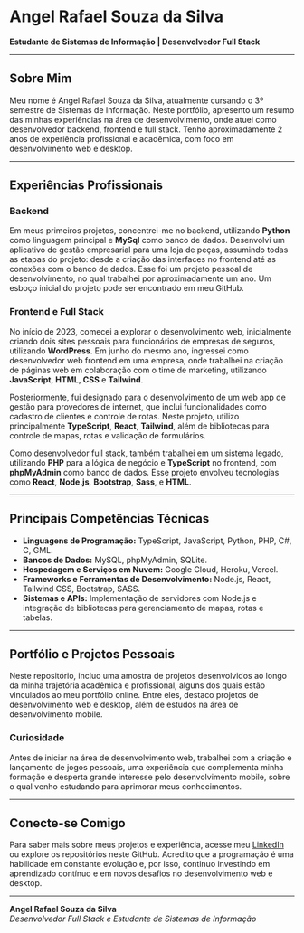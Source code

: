 # Angel Rafael Souza da Silva

**Estudante de Sistemas de Informação | Desenvolvedor Full Stack**

---

## Sobre Mim

Meu nome é Angel Rafael Souza da Silva, atualmente cursando o 3º semestre de Sistemas de Informação. Neste portfólio, apresento um resumo das minhas experiências na área de desenvolvimento, onde atuei como desenvolvedor backend, frontend e full stack. Tenho aproximadamente 2 anos de experiência profissional e acadêmica, com foco em desenvolvimento web e desktop.

---

## Experiências Profissionais

### Backend
Em meus primeiros projetos, concentrei-me no backend, utilizando **Python** como linguagem principal e **MySql** como banco de dados. Desenvolvi um aplicativo de gestão empresarial para uma loja de peças, assumindo todas as etapas do projeto: desde a criação das interfaces no frontend até as conexões com o banco de dados. Esse foi um projeto pessoal de desenvolvimento, no qual trabalhei por aproximadamente um ano. Um esboço inicial do projeto pode ser encontrado em meu GitHub.

### Frontend e Full Stack
No início de 2023, comecei a explorar o desenvolvimento web, inicialmente criando dois sites pessoais para funcionários de empresas de seguros, utilizando **WordPress**. Em junho do mesmo ano, ingressei como desenvolvedor web frontend em uma empresa, onde trabalhei na criação de páginas web em colaboração com o time de marketing, utilizando **JavaScript**, **HTML**, **CSS** e **Tailwind**.

Posteriormente, fui designado para o desenvolvimento de um web app de gestão para provedores de internet, que inclui funcionalidades como cadastro de clientes e controle de rotas. Neste projeto, utilizo principalmente **TypeScript**, **React**, **Tailwind**, além de bibliotecas para controle de mapas, rotas e validação de formulários.

Como desenvolvedor full stack, também trabalhei em um sistema legado, utilizando **PHP** para a lógica de negócio e **TypeScript** no frontend, com **phpMyAdmin** como banco de dados. Esse projeto envolveu tecnologias como **React**, **Node.js**, **Bootstrap**, **Sass**, e **HTML**.

---

## Principais Competências Técnicas

- **Linguagens de Programação:** TypeScript, JavaScript, Python, PHP, C#, C, GML.
- **Bancos de Dados:** MySQL, phpMyAdmin, SQLite.
- **Hospedagem e Serviços em Nuvem:** Google Cloud, Heroku, Vercel.
- **Frameworks e Ferramentas de Desenvolvimento:** Node.js, React, Tailwind CSS, Bootstrap, SASS.
- **Sistemas e APIs:** Implementação de servidores com Node.js e integração de bibliotecas para gerenciamento de mapas, rotas e tabelas.

---

## Portfólio e Projetos Pessoais

Neste repositório, incluo uma amostra de projetos desenvolvidos ao longo da minha trajetória acadêmica e profissional, alguns dos quais estão vinculados ao meu portfólio online. Entre eles, destaco projetos de desenvolvimento web e desktop, além de estudos na área de desenvolvimento mobile.

### Curiosidade
Antes de iniciar na área de desenvolvimento web, trabalhei com a criação e lançamento de jogos pessoais, uma experiência que complementa minha formação e desperta grande interesse pelo desenvolvimento mobile, sobre o qual venho estudando para aprimorar meus conhecimentos.

---

## Conecte-se Comigo

Para saber mais sobre meus projetos e experiência, acesse meu [LinkedIn](#https://www.linkedin.com/in/angel-rafael-souza-da-silva-a5ba2521a/) ou explore os repositórios neste GitHub. Acredito que a programação é uma habilidade em constante evolução e, por isso, continuo investindo em aprendizado contínuo e em novos desafios no desenvolvimento web e desktop.

---

**Angel Rafael Souza da Silva**  
*Desenvolvedor Full Stack e Estudante de Sistemas de Informação*
